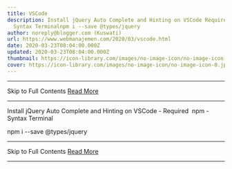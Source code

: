```yaml
---
title: VSCode
description: Install jQuery Auto Complete and Hinting on VSCode Requirednpm-
  Syntax Terminalnpm i --save @types/jquery
author: noreply@blogger.com (Kuswati)
url: https://www.webmanajemen.com/2020/03/vscode.html
date: 2020-03-23T08:04:00.000Z
updated: 2020-03-23T08:04:00.000Z
thumbnail: https://icon-library.com/images/no-image-icon/no-image-icon-0.jpg
cover: https://icon-library.com/images/no-image-icon/no-image-icon-0.jpg
---
```


<hr/> Skip to Full Contents <a href="https://www.webmanajemen.com/2020/03/vscode.html" rel="follow" class="button" id="read-more">Read More</a> <hr/> Install jQuery Auto Complete and Hinting on VSCode
- Required 
npm
- Syntax Terminal

npm i --save @types/jquery <hr/> Skip to Full Contents <a href="https://www.webmanajemen.com/2020/03/vscode.html" rel="follow" class="button" id="read-more">Read More</a> <hr/>